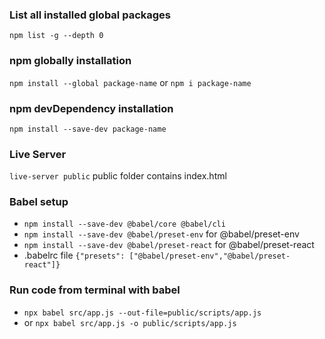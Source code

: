### List all installed global packages
`npm list -g --depth 0`
### npm globally installation
`npm install --global package-name` or `npm i package-name `
### npm devDependency installation
`npm install --save-dev package-name`
### Live Server
`live-server public` public folder contains index.html
### Babel setup
- `npm install --save-dev @babel/core @babel/cli`
- `npm install --save-dev @babel/preset-env` for @babel/preset-env
- `npm install --save-dev @babel/preset-react` for @babel/preset-react
- .babelrc file `{"presets": ["@babel/preset-env","@babel/preset-react"]}`
### Run code from terminal with babel
- `npx babel src/app.js --out-file=public/scripts/app.js`
- or `npx babel src/app.js -o public/scripts/app.js`